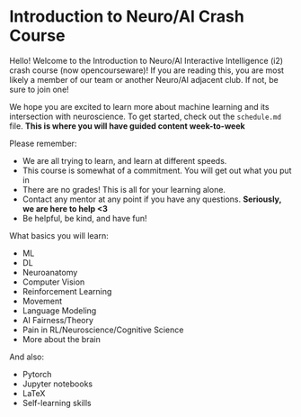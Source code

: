 # Introduction to Neuro/AI Crash Course

Hello! Welcome to the Introduction to Neuro/AI Interactive Intelligence (i2) crash course (now opencourseware)! If you are reading this, you are most likely a member of our team or another Neuro/AI adjacent club. If not, be sure to join one!

We hope you are excited to learn more about machine learning and its intersection with neuroscience. To get started, check out the `schedule.md` file. **This is where you will have guided content week-to-week**

Please remember:
- We are all trying to learn, and learn at different speeds.
- This course is somewhat of a commitment. You will get out what you put in
- There are no grades! This is all for your learning alone.
- Contact any mentor at any point if you have any questions. **Seriously, we are here to help <3**
- Be helpful, be kind, and have fun!

What basics you will learn:
- ML
- DL
- Neuroanatomy
- Computer Vision
- Reinforcement Learning
- Movement
- Language Modeling
- AI Fairness/Theory
- Pain in RL/Neuroscience/Cognitive Science
- More about the brain

And also:
- Pytorch
- Jupyter notebooks
- LaTeX
- Self-learning skills